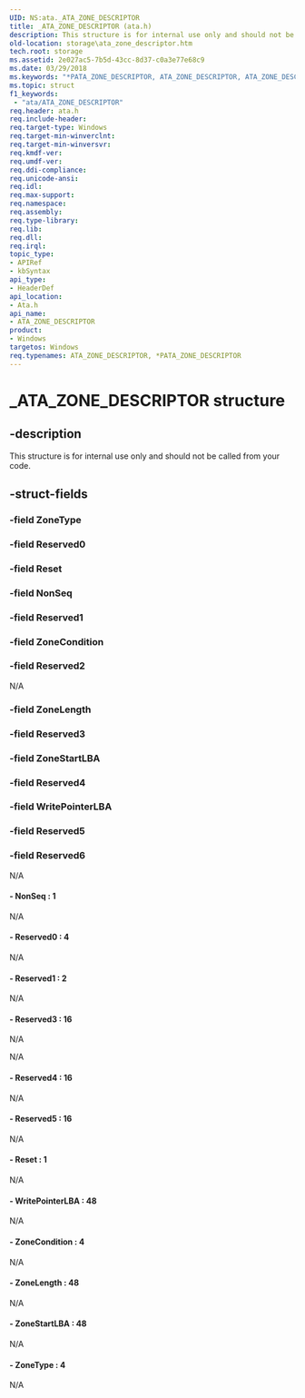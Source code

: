 ```yaml
---
UID: NS:ata._ATA_ZONE_DESCRIPTOR
title: _ATA_ZONE_DESCRIPTOR (ata.h)
description: This structure is for internal use only and should not be called from your code.
old-location: storage\ata_zone_descriptor.htm
tech.root: storage
ms.assetid: 2e027ac5-7b5d-43cc-8d37-c0a3e77e68c9
ms.date: 03/29/2018
ms.keywords: "*PATA_ZONE_DESCRIPTOR, ATA_ZONE_DESCRIPTOR, ATA_ZONE_DESCRIPTOR structure [Storage Devices], PATA_ZONE_DESCRIPTOR, PATA_ZONE_DESCRIPTOR structure pointer [Storage Devices], _ATA_ZONE_DESCRIPTOR, ata/ATA_ZONE_DESCRIPTOR, ata/PATA_ZONE_DESCRIPTOR, storage.ata_zone_descriptor"
ms.topic: struct
f1_keywords:
 - "ata/ATA_ZONE_DESCRIPTOR"
req.header: ata.h
req.include-header: 
req.target-type: Windows
req.target-min-winverclnt: 
req.target-min-winversvr: 
req.kmdf-ver: 
req.umdf-ver: 
req.ddi-compliance: 
req.unicode-ansi: 
req.idl: 
req.max-support: 
req.namespace: 
req.assembly: 
req.type-library: 
req.lib: 
req.dll: 
req.irql: 
topic_type:
- APIRef
- kbSyntax
api_type:
- HeaderDef
api_location:
- Ata.h
api_name:
- ATA_ZONE_DESCRIPTOR
product:
- Windows
targetos: Windows
req.typenames: ATA_ZONE_DESCRIPTOR, *PATA_ZONE_DESCRIPTOR
---
```


# _ATA_ZONE_DESCRIPTOR structure


## -description


This structure is for internal use only and should not be called from your code.


## -struct-fields




### -field ZoneType

 


### -field Reserved0

 


### -field Reset

 


### -field NonSeq

 


### -field Reserved1

 


### -field ZoneCondition

 


### -field Reserved2

N/A


### -field ZoneLength

 


### -field Reserved3

 


### -field ZoneStartLBA

 


### -field Reserved4

 


### -field WritePointerLBA

 


### -field Reserved5

 


### -field Reserved6

N/A


#### - NonSeq : 1

N/A


#### - Reserved0  : 4

N/A


#### - Reserved1  : 2

N/A


#### - Reserved3  : 16

N/A

N/A


#### - Reserved4  : 16

N/A


#### - Reserved5  : 16

N/A


#### - Reset  : 1

N/A


#### - WritePointerLBA  : 48

N/A


#### - ZoneCondition  : 4

N/A


#### - ZoneLength  : 48

N/A


#### - ZoneStartLBA  : 48

N/A


#### - ZoneType  : 4

N/A

